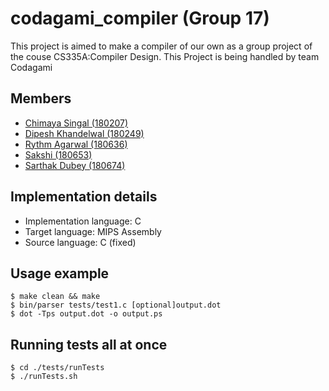 # codagami_compiler (Group 17)
This project is aimed to make a compiler of our own as a group project of the couse CS335A:Compiler Design. This Project is being handled by team Codagami

## Members

- [Chimaya Singal (180207)](https://github.com/https://github.com/chinmaya-s)
- [Dipesh Khandelwal (180249)](https://github.com/dipeshdk)
- [Rythm Agarwal (180636)](https://github.com/Rythmag)
- [Sakshi (180653)](https://github.com/Sakshisak)
- [Sarthak Dubey (180674)](https://github.com/srthkdb)

## Implementation details
 - Implementation language: C
 - Target language: MIPS Assembly
 - Source language: C (fixed)

## Usage example

  ```console
  $ make clean && make
  $ bin/parser tests/test1.c [optional]output.dot
  $ dot -Tps output.dot -o output.ps
  ``` 
## Running tests all at once
 ```console
 $ cd ./tests/runTests
 $ ./runTests.sh
 ```
